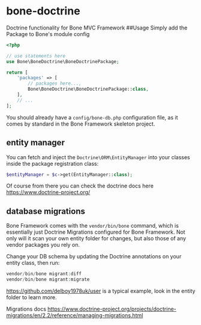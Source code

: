 # bone-doctrine
Doctrine functionality for Bone MVC Framework
##Usage
Simply add the Package to Bone's module config
```php
<?php

// use statements here
use Bone\BoneDoctrine\BoneDoctrinePackage;

return [
    'packages' => [
        // packages here...,
        Bone\BoneDoctrine\BoneDoctrinePackage::class,
    ],
    // ...
];
```
You should already have a `config/bone-db.php` configuration file, as it comes by standard in the Bone Framework 
skeleton project. 
## entity manager
You can fetch and inject the `Doctrine\ORM\EntityManager` into your classes inside the package registration class:
```php
$entityManager = $c->get(EntityManager::class);
``` 
Of course from there you can check the doctrine docs here https://www.doctrine-project.org/
## database migrations
Bone Framework comes with the `vendor/bin/bone` command, which is essentially just Doctrine Migrations configured for
Bone Framework. Not only will it scan your own entity folder for changes, but also those of any vendor packages you rely
on. 

Change your DB schema by updating the Doctrine annotations on your entity class, then run:
```php
vendor/bin/bone migrant:diff
vendor/bin/bone migrant:migrate
``` 
https://github.com/delboy1978uk/user is a typical example, look in the entity folder to learn more.

Migrations docs https://www.doctrine-project.org/projects/doctrine-migrations/en/2.2/reference/managing-migrations.html

